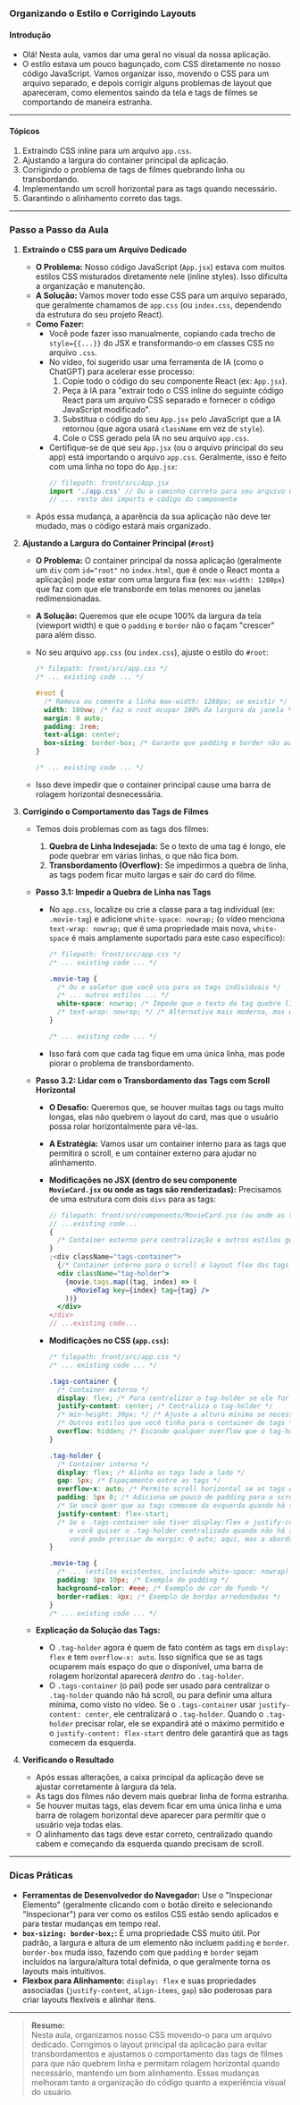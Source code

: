 ### **Organizando o Estilo e Corrigindo Layouts**

#### Introdução

- Olá! Nesta aula, vamos dar uma geral no visual da nossa aplicação.
- O estilo estava um pouco bagunçado, com CSS diretamente no nosso código JavaScript. Vamos organizar isso, movendo o CSS para um arquivo separado, e depois corrigir alguns problemas de layout que apareceram, como elementos saindo da tela e tags de filmes se comportando de maneira estranha.

---

#### Tópicos

1.  Extraindo CSS inline para um arquivo `app.css`.
2.  Ajustando a largura do container principal da aplicação.
3.  Corrigindo o problema de tags de filmes quebrando linha ou transbordando.
4.  Implementando um scroll horizontal para as tags quando necessário.
5.  Garantindo o alinhamento correto das tags.

---

### Passo a Passo da Aula

1.  **Extraindo o CSS para um Arquivo Dedicado**

    - **O Problema:** Nosso código JavaScript (`App.jsx`) estava com muitos estilos CSS misturados diretamente nele (inline styles). Isso dificulta a organização e manutenção.
    - **A Solução:** Vamos mover todo esse CSS para um arquivo separado, que geralmente chamamos de `app.css` (ou `index.css`, dependendo da estrutura do seu projeto React).
    - **Como Fazer:**
      - Você pode fazer isso manualmente, copiando cada trecho de `style={{...}}` do JSX e transformando-o em classes CSS no arquivo `.css`.
      - No vídeo, foi sugerido usar uma ferramenta de IA (como o ChatGPT) para acelerar esse processo:
        1.  Copie todo o código do seu componente React (ex: `App.jsx`).
        2.  Peça à IA para "extrair todo o CSS inline do seguinte código React para um arquivo CSS separado e fornecer o código JavaScript modificado".
        3.  Substitua o código do seu `App.jsx` pelo JavaScript que a IA retornou (que agora usará `className` em vez de `style`).
        4.  Cole o CSS gerado pela IA no seu arquivo `app.css`.
      - Certifique-se de que seu `App.jsx` (ou o arquivo principal do seu app) está importando o arquivo `app.css`. Geralmente, isso é feito com uma linha no topo do `App.jsx`:
        ```javascript
        // filepath: front/src/App.jsx
        import './app.css' // Ou o caminho correto para seu arquivo CSS
        // ... resto dos imports e código do componente
        ```
    - Após essa mudança, a aparência da sua aplicação não deve ter mudado, mas o código estará mais organizado.

2.  **Ajustando a Largura do Container Principal (`#root`)**

    - **O Problema:** O container principal da nossa aplicação (geralmente um `div` com `id="root"` no `index.html`, que é onde o React monta a aplicação) pode estar com uma largura fixa (ex: `max-width: 1280px`) que faz com que ele transborde em telas menores ou janelas redimensionadas.
    - **A Solução:** Queremos que ele ocupe 100% da largura da tela (viewport width) e que o `padding` e `border` não o façam "crescer" para além disso.
    - No seu arquivo `app.css` (ou `index.css`), ajuste o estilo do `#root`:

      ```css
      /* filepath: front/src/app.css */
      /* ... existing code ... */

      #root {
        /* Remova ou comente a linha max-width: 1280px; se existir */
        width: 100vw; /* Faz o root ocupar 100% da largura da janela */
        margin: 0 auto;
        padding: 2rem;
        text-align: center;
        box-sizing: border-box; /* Garante que padding e border não aumentem a largura total */
      }

      /* ... existing code ... */
      ```

    - Isso deve impedir que o container principal cause uma barra de rolagem horizontal desnecessária.

3.  **Corrigindo o Comportamento das Tags de Filmes**

    - Temos dois problemas com as tags dos filmes:

      1.  **Quebra de Linha Indesejada:** Se o texto de uma tag é longo, ele pode quebrar em várias linhas, o que não fica bom.
      2.  **Transbordamento (Overflow):** Se impedirmos a quebra de linha, as tags podem ficar muito largas e sair do card do filme.

    - **Passo 3.1: Impedir a Quebra de Linha nas Tags**

      - No `app.css`, localize ou crie a classe para a tag individual (ex: `.movie-tag`) e adicione `white-space: nowrap;` (o vídeo menciona `text-wrap: nowrap;` que é uma propriedade mais nova, `white-space` é mais amplamente suportado para este caso específico):

        ```css
        /* filepath: front/src/app.css */
        /* ... existing code ... */

        .movie-tag {
          /* Ou o seletor que você usa para as tags individuais */
          /* ... outros estilos ... */
          white-space: nowrap; /* Impede que o texto da tag quebre linha */
          /* text-wrap: nowrap; */ /* Alternativa mais moderna, mas white-space é mais comum para isso */
        }

        /* ... existing code ... */
        ```

      - Isso fará com que cada tag fique em uma única linha, mas pode piorar o problema de transbordamento.

    - **Passo 3.2: Lidar com o Transbordamento das Tags com Scroll Horizontal**

      - **O Desafio:** Queremos que, se houver muitas tags ou tags muito longas, elas não quebrem o layout do card, mas que o usuário possa rolar horizontalmente para vê-las.
      - **A Estratégia:** Vamos usar um container interno para as tags que permitirá o scroll, e um container externo para ajudar no alinhamento.
      - **Modificações no JSX (dentro do seu componente `MovieCard.jsx` ou onde as tags são renderizadas):**
        Precisamos de uma estrutura com dois `divs` para as tags:

        ```jsx
        // filepath: front/src/components/MovieCard.jsx (ou onde as tags são mapeadas)
        // ...existing code...
        {
          /* Container externo para centralização e outros estilos gerais */
        }
        ;<div className="tags-container">
          {/* Container interno para o scroll e layout flex das tags */}
          <div className="tag-holder">
            {movie.tags.map((tag, index) => (
              <MovieTag key={index} tag={tag} />
            ))}
          </div>
        </div>
        // ...existing code...
        ```

      - **Modificações no CSS (`app.css`):**

        ```css
        /* filepath: front/src/app.css */
        /* ... existing code ... */

        .tags-container {
          /* Container externo */
          display: flex; /* Para centralizar o tag-holder se ele for menor */
          justify-content: center; /* Centraliza o tag-holder */
          /* min-height: 30px; */ /* Ajuste a altura mínima se necessário, conforme o vídeo */
          /* Outros estilos que você tinha para o container de tags */
          overflow: hidden; /* Esconde qualquer overflow que o tag-holder não pegue */
        }

        .tag-holder {
          /* Container interno */
          display: flex; /* Alinha as tags lado a lado */
          gap: 5px; /* Espaçamento entre as tags */
          overflow-x: auto; /* Permite scroll horizontal se as tags excederem a largura */
          padding: 5px 0; /* Adiciona um pouco de padding para o scrollbar não cortar as tags */
          /* Se você quer que as tags comecem da esquerda quando há scroll: */
          justify-content: flex-start;
          /* Se o .tags-container não tiver display:flex e justify-content:center,
             e você quiser o .tag-holder centralizado quando não há scroll,
             você pode precisar de margin: 0 auto; aqui, mas a abordagem com flex no pai é melhor. */
        }

        .movie-tag {
          /* ... (estilos existentes, incluindo white-space: nowrap) ... */
          padding: 5px 10px; /* Exemplo de padding */
          background-color: #eee; /* Exemplo de cor de fundo */
          border-radius: 4px; /* Exemplo de bordas arredondadas */
        }
        /* ... existing code ... */
        ```

    - **Explicação da Solução das Tags:**
      - O `.tag-holder` agora é quem de fato contém as tags em `display: flex` e tem `overflow-x: auto`. Isso significa que se as tags ocuparem mais espaço do que o disponível, uma barra de rolagem horizontal aparecerá _dentro_ do `.tag-holder`.
      - O `.tags-container` (o pai) pode ser usado para centralizar o `.tag-holder` quando não há scroll, ou para definir uma altura mínima, como visto no vídeo. Se o `.tags-container` usar `justify-content: center`, ele centralizará o `.tag-holder`. Quando o `.tag-holder` precisar rolar, ele se expandirá até o máximo permitido e o `justify-content: flex-start` dentro dele garantirá que as tags comecem da esquerda.

4.  **Verificando o Resultado**
    - Após essas alterações, a caixa principal da aplicação deve se ajustar corretamente à largura da tela.
    - As tags dos filmes não devem mais quebrar linha de forma estranha.
    - Se houver muitas tags, elas devem ficar em uma única linha e uma barra de rolagem horizontal deve aparecer para permitir que o usuário veja todas elas.
    - O alinhamento das tags deve estar correto, centralizado quando cabem e começando da esquerda quando precisam de scroll.

---

### Dicas Práticas

- **Ferramentas de Desenvolvedor do Navegador:** Use o "Inspecionar Elemento" (geralmente clicando com o botão direito e selecionando "Inspecionar") para ver como os estilos CSS estão sendo aplicados e para testar mudanças em tempo real.
- **`box-sizing: border-box;`:** É uma propriedade CSS muito útil. Por padrão, a largura e altura de um elemento não incluem `padding` e `border`. `border-box` muda isso, fazendo com que `padding` e `border` sejam incluídos na largura/altura total definida, o que geralmente torna os layouts mais intuitivos.
- **Flexbox para Alinhamento:** `display: flex` e suas propriedades associadas (`justify-content`, `align-items`, `gap`) são poderosas para criar layouts flexíveis e alinhar itens.

---

> **Resumo:**  
> Nesta aula, organizamos nosso CSS movendo-o para um arquivo dedicado. Corrigimos o layout principal da aplicação para evitar transbordamentos e ajustamos o comportamento das tags de filmes para que não quebrem linha e permitam rolagem horizontal quando necessário, mantendo um bom alinhamento. Essas mudanças melhoram tanto a organização do código quanto a experiência visual do usuário.
